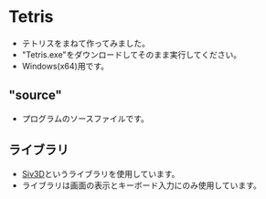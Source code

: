 # Tetris
- テトリスをまねて作ってみました。
- "Tetris.exe"をダウンロードしてそのまま実行してください。
- Windows(x64)用です。

## "source"
- プログラムのソースファイルです。

## ライブラリ
- [Siv3D](https://siv3d.github.io/ja-jp/)というライブラリを使用しています。
- ライブラリは画面の表示とキーボード入力にのみ使用しています。
